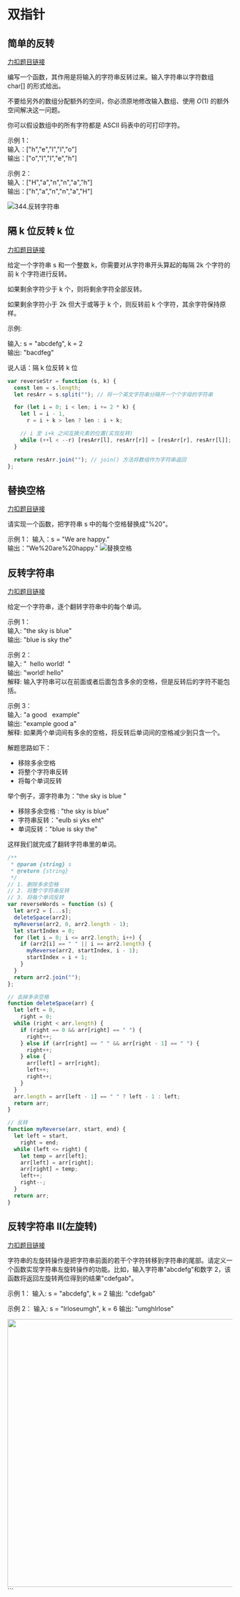 # 双指针

## 简单的反转

[力扣题目链接](https://leetcode-cn.com/problems/reverse-string/)

编写一个函数，其作用是将输入的字符串反转过来。输入字符串以字符数组 char[] 的形式给出。

不要给另外的数组分配额外的空间，你必须原地修改输入数组、使用 $O(1)$ 的额外空间解决这一问题。

你可以假设数组中的所有字符都是 ASCII 码表中的可打印字符。

示例 1：  
输入：["h","e","l","l","o"]  
输出：["o","l","l","e","h"]

示例 2：  
输入：["H","a","n","n","a","h"]  
输出：["h","a","n","n","a","H"]

![344.反转字符串](https://tva1.sinaimg.cn/large/008eGmZEly1gp0fvi91pfg30de0akwnq.gif)

## 隔 k 位反转 k 位

[力扣题目链接](https://leetcode-cn.com/problems/reverse-string-ii/)

给定一个字符串 s 和一个整数 k，你需要对从字符串开头算起的每隔 2k 个字符的前 k 个字符进行反转。

如果剩余字符少于 k 个，则将剩余字符全部反转。

如果剩余字符小于 2k 但大于或等于 k 个，则反转前 k 个字符，其余字符保持原样。

示例:

输入: s = "abcdefg", k = 2  
输出: "bacdfeg"

说人话：隔 k 位反转 k 位

```js
var reverseStr = function (s, k) {
  const len = s.length;
  let resArr = s.split(""); // 将一个英文字符串分隔开一个个字母的字符串

  for (let i = 0; i < len; i += 2 * k) {
    let l = i - 1,
      r = i + k > len ? len : i + k;

    // i 至 i+k 之间互换元素的位置(实现反转)
    while (++l < --r) [resArr[l], resArr[r]] = [resArr[r], resArr[l]];
  }

  return resArr.join(""); // join() 方法将数组作为字符串返回
};
```

## 替换空格

[力扣题目链接](https://leetcode-cn.com/problems/ti-huan-kong-ge-lcof/)

请实现一个函数，把字符串 s 中的每个空格替换成"%20"。

示例 1：
输入：s = "We are happy."  
输出："We%20are%20happy."
![替换空格](https://tva1.sinaimg.cn/large/e6c9d24ely1go6qmevhgpg20du09m4qp.gif)

## 反转字符串

[力扣题目链接](https://leetcode-cn.com/problems/reverse-words-in-a-string/)

给定一个字符串，逐个翻转字符串中的每个单词。

示例 1：  
输入: "the sky is blue"  
输出: "blue is sky the"

示例 2：  
输入: "  hello world!  "  
输出: "world! hello"  
解释: 输入字符串可以在前面或者后面包含多余的空格，但是反转后的字符不能包括。

示例 3：  
输入: "a good   example"  
输出: "example good a"  
解释: 如果两个单词间有多余的空格，将反转后单词间的空格减少到只含一个。

解题思路如下：

- 移除多余空格
- 将整个字符串反转
- 将每个单词反转

举个例子，源字符串为："the sky is blue "

- 移除多余空格 : "the sky is blue"
- 字符串反转："eulb si yks eht"
- 单词反转："blue is sky the"

这样我们就完成了翻转字符串里的单词。

```js
/**
 * @param {string} s
 * @return {string}
 */
// 1. 删除多余空格
// 2. 将整个字符串反转
// 3. 将每个单词反转
var reverseWords = function (s) {
  let arr2 = [...s];
  deleteSpace(arr2);
  myReverse(arr2, 0, arr2.length - 1);
  let startIndex = 0;
  for (let i = 0; i <= arr2.length; i++) {
    if (arr2[i] == " " || i == arr2.length) {
      myReverse(arr2, startIndex, i - 1);
      startIndex = i + 1;
    }
  }
  return arr2.join("");
};

// 去掉多余空格
function deleteSpace(arr) {
  let left = 0,
    right = 0;
  while (right < arr.length) {
    if (right == 0 && arr[right] == " ") {
      right++;
    } else if (arr[right] == " " && arr[right - 1] == " ") {
      right++;
    } else {
      arr[left] = arr[right];
      left++;
      right++;
    }
  }
  arr.length = arr[left - 1] == " " ? left - 1 : left;
  return arr;
}

// 反转
function myReverse(arr, start, end) {
  let left = start,
    right = end;
  while (left <= right) {
    let temp = arr[left];
    arr[left] = arr[right];
    arr[right] = temp;
    left++;
    right--;
  }
  return arr;
}
```

## 反转字符串 II(左旋转)

[力扣题目链接](https://leetcode-cn.com/problems/zuo-xuan-zhuan-zi-fu-chuan-lcof/)

字符串的左旋转操作是把字符串前面的若干个字符转移到字符串的尾部。请定义一个函数实现字符串左旋转操作的功能。比如，输入字符串"abcdefg"和数字 2，该函数将返回左旋转两位得到的结果"cdefgab"。

示例 1：
输入: s = "abcdefg", k = 2
输出: "cdefgab"

示例 2：
输入: s = "lrloseumgh", k = 6
输出: "umghlrlose"

<img src='https://code-thinking.cdn.bcebos.com/pics/剑指Offer58-II.左旋转字符串.png' width=600 />
```
